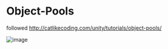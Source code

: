 # Object-Pools
followed http://catlikecoding.com/unity/tutorials/object-pools/

![image](https://github.com/sevelee/Object-Pools/blob/master/show.gif)
